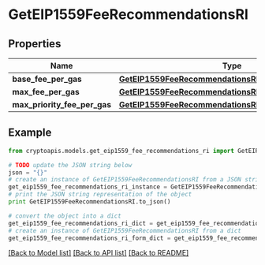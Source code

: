 # GetEIP1559FeeRecommendationsRI


## Properties
Name | Type | Description | Notes
------------ | ------------- | ------------- | -------------
**base_fee_per_gas** | [**GetEIP1559FeeRecommendationsRIBaseFeePerGas**](GetEIP1559FeeRecommendationsRIBaseFeePerGas.md) |  | 
**max_fee_per_gas** | [**GetEIP1559FeeRecommendationsRIMaxFeePerGas**](GetEIP1559FeeRecommendationsRIMaxFeePerGas.md) |  | 
**max_priority_fee_per_gas** | [**GetEIP1559FeeRecommendationsRIMaxPriorityFeePerGas**](GetEIP1559FeeRecommendationsRIMaxPriorityFeePerGas.md) |  | 

## Example

```python
from cryptoapis.models.get_eip1559_fee_recommendations_ri import GetEIP1559FeeRecommendationsRI

# TODO update the JSON string below
json = "{}"
# create an instance of GetEIP1559FeeRecommendationsRI from a JSON string
get_eip1559_fee_recommendations_ri_instance = GetEIP1559FeeRecommendationsRI.from_json(json)
# print the JSON string representation of the object
print GetEIP1559FeeRecommendationsRI.to_json()

# convert the object into a dict
get_eip1559_fee_recommendations_ri_dict = get_eip1559_fee_recommendations_ri_instance.to_dict()
# create an instance of GetEIP1559FeeRecommendationsRI from a dict
get_eip1559_fee_recommendations_ri_form_dict = get_eip1559_fee_recommendations_ri.from_dict(get_eip1559_fee_recommendations_ri_dict)
```
[[Back to Model list]](../README.md#documentation-for-models) [[Back to API list]](../README.md#documentation-for-api-endpoints) [[Back to README]](../README.md)


